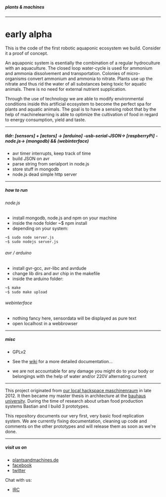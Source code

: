 ##### plants & machines 

---

# early alpha

This is the code of the first robotic aquaponic ecosystem we build. Consider it a proof of concept.

An aquaponic system is esentially the combination of a regular hydroculture with an aquaculture. The closed loop water-cycle is used for ammonium and ammonia dissolvement and transportation. Colonies of micro-organisms convert ammonium and ammonia to nitrate. Plants use up the nitrate and thus rid the water of all substances being toxic for aquatic animals. There is no need for external nutrient supplication.

Through the use of technology we are able to modify environmental conditions inside this artificial ecosystem to become the perfect spa for plants and aquatic animals. The goal is to have a sensing robot that by the help of machinelearning is able to optimize the cultivation of food in regard to energy consumption, yield and taste.

---

##### tldr: [sensors] + [actors] -> [arduino] -usb-serial-JSON-> [raspberryPi] -node.js-> (mongodb) && (webinterface) 

* avr timer interrupts, keep track of time
* build JSON on avr
* parse string from serialport in node.js
* store stuff in mongodb
* node.js dead simple http server

---

##### how to run 

###### node.js

* install mongodb, node.js and npm on your machine
* inside the node folder ~$ npm install
* depending on your system:

```
~$ sudo node server.js
~$ sudo nodejs server.js
```

###### avr / arduino

* install gvr-gcc, avr-libc and avrdude
* change lib dirs and avr chip in the makefile
* inside the arduino folder:

```
~$ make
~$ sudo make upload
```
  
###### webinterface

* nothing fancy here, sensordata will be displayed as pure text
* open localhost in a webbrowser

---

##### misc

* GPLv2

* See the [wiki](https://github.com/plantsandmachines/early_alpha/wiki) for a more detailed documentation...

* we are not accountable for any damage you might do to your body or belongings with the help of water and/or 220V alternating current

---

This project originated from [our local hackspace maschinenraum](http://www.maschinenraum.tk) in late 2012. It then became my master thesis in architecture at the [bauhaus university](http://www.uni-weimar.de/de/universitaet/start/). During the time of research about urban food production systems Bastian and I build 3 prototypes.

This repository documents our very first, very basic food replication system.
We are currently fixing documentation, cleaning up code and comments on the other prototypes and will release them as soon as we're done.

---

##### visit us on

* [plantsandmachines.de](http://www.plantsandmachines.de)
* [facebook](https://www.facebook.com/plantsandmachines)
* [twitter](https://www.twitter.com/plants_machines)

Chat with us:

* [IRC](irc://irc.freenode.org/plantsandmachines)

